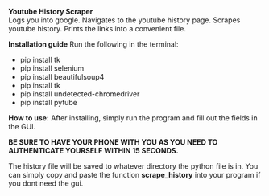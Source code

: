 **Youtube History Scraper**  
Logs you into google. 
Navigates to the youtube history page. 
Scrapes youtube history. 
Prints the links into a convenient file.

**Installation guide**
Run the following in the terminal:


- pip install tk
- pip install selenium
- pip install beautifulsoup4
- pip install tk
- pip install undetected-chromedriver
- pip install pytube


**How to use:**
After installing, simply run the program and fill out the fields in the GUI. 


**BE SURE TO HAVE YOUR PHONE WITH YOU AS YOU NEED TO AUTHENTICATE YOURSELF WITHIN 15 SECONDS.**



The history file will be saved to whatever directory the python file is in.
You can simply copy and paste the function **scrape_history** into your program if you dont need the gui. 
